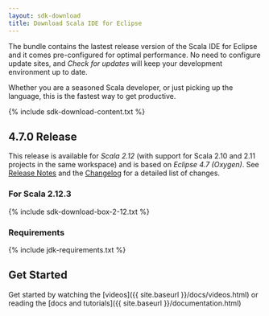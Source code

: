 ```yaml
---
layout: sdk-download
title: Download Scala IDE for Eclipse
---
```


The bundle contains the lastest release version of the Scala IDE for Eclipse and it comes pre-configured
for optimal performance. No need to configure update sites, and *Check for updates* will keep your
development environment up to date.

Whether you are a seasoned Scala developer, or just picking up the language, this is the fastest way to get productive.

{% include sdk-download-content.txt %}

## 4.7.0 Release

This release is available for *Scala 2.12* (with support for Scala 2.10 and 2.11 projects in the same workspace)
and is based on *Eclipse 4.7 (Oxygen)*. See [Release Notes][relnotes] and the [Changelog][clog] for a detailed list of changes.

### For Scala 2.12.3
{% include sdk-download-box-2-12.txt %}

### Requirements
{% include jdk-requirements.txt %}

## Get Started

Get started by watching the [videos]({{ site.baseurl }}/docs/videos.html) or reading the [docs and tutorials]({{ site.baseurl }}/documentation.html)

[clog]: /docs/changelog.html
[relnotes]: /blog/release-notes-4.7.0-vfinal.html
